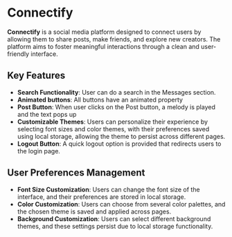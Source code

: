 # Connectify

**Connectify** is a social media platform designed to connect users by allowing them to share posts, make friends, and explore new creators. The platform aims to foster meaningful interactions through a clean and user-friendly interface.

## Key Features

- **Search Functionality**: User can do a search in the Messages section.
- **Animated buttons**: All buttons have an animated property
- **Post Button**: When user clicks on the Post button, a melody is played and the text pops up
- **Customizable Themes**: Users can personalize their experience by selecting font sizes and color themes, with their preferences saved using local storage, allowing the theme to persist across different pages.
- **Logout Button**: A quick logout option is provided that redirects users to the login page.

## User Preferences Management

- **Font Size Customization**: Users can change the font size of the interface, and their preferences are stored in local storage.
- **Color Customization**: Users can choose from several color palettes, and the chosen theme is saved and applied across pages.
- **Background Customization**: Users can select different background themes, and these settings persist due to local storage functionality.

